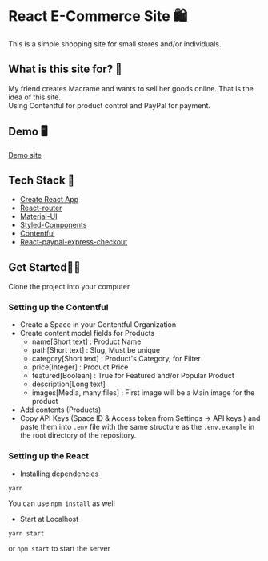 # React E-Commerce Site 🛍

This is a simple shopping site for small stores and/or individuals.

## What is this site for? 🤔

My friend creates Macramé and wants to sell her goods online. That is the idea of this site.  
 Using Contentful for product control and PayPal for payment.

## Demo 🖥

[Demo site](https://macrameshop37.netlify.com)

## Tech Stack 🔧

- [Create React App](https://github.com/facebook/create-react-app)
- [React-router](https://github.com/ReactTraining/react-router)
- [Material-UI](https://github.com/mui-org/material-ui)
- [Styled-Components](https://github.com/styled-components/styled-components)
- [Contentful](https://www.contentful.com/)
- [React-paypal-express-checkout](https://github.com/thinhvo0108/react-paypal-express-checkout)

## Get Started👩‍💻

Clone the project into your computer

### Setting up the Contentful

- Create a Space in your Contentful Organization
- Create content model fields for Products
  - name[Short text] : Product Name
  - path[Short text] : Slug, Must be unique
  - category[Short text] : Product's Category, for Filter
  - price[Integer] : Product Price
  - featured[Boolean] : True for Featured and/or Popular Product
  - description[Long text]
  - images[Media, many files] : First image will be a Main image for the product
- Add contents (Products)
- Copy API Keys (Space ID & Access token from Settings -> API keys ) and paste them into `.env` file with the same structure as the `.env.example` in the root directory of the repository.

### Setting up the React

- Installing dependencies

```
yarn
```

You can use `npm install` as well

- Start at Localhost

```
yarn start
```

or `npm start` to start the server
